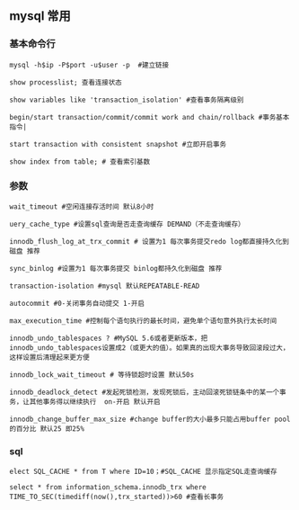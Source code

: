 ## mysql 常用

### 基本命令行
	mysql -h$ip -P$port -u$user -p  #建立链接
	
	show processlist; 查看连接状态

	show variables like 'transaction_isolation' #查看事务隔离级别

	begin/start transaction/commit/commit work and chain/rollback #事务基本指令|

	start transaction with consistent snapshot #立即开启事务

	show index from table; # 查看索引基数

### 参数
	wait_timeout #空闲连接存活时间 默认8小时
	
	uery_cache_type #设置sql查询是否走查询缓存 DEMAND（不走查询缓存）

	innodb_flush_log_at_trx_commit # 设置为1 每次事务提交redo log都直接持久化到磁盘 推荐
	
	sync_binlog #设置为1 每次事务提交 binlog都持久化到磁盘 推荐

	transaction-isolation #mysql 默认REPEATABLE-READ 

	autocommit #0-关闭事务自动提交 1-开启
	
	max_execution_time #控制每个语句执行的最长时间，避免单个语句意外执行太长时间

	innodb_undo_tablespaces ? #MySQL 5.6或者更新版本，把innodb_undo_tablespaces设置成2（或更大的值）。如果真的出现大事务导致回滚段过大，这样设置后清理起来更方便

	innodb_lock_wait_timeout # 等待锁超时设置 默认50s

	innodb_deadlock_detect #发起死锁检测，发现死锁后，主动回滚死锁链条中的某一个事务，让其他事务得以继续执行  on-开启 默认开启

	innodb_change_buffer_max_size #change buffer的大小最多只能占用buffer pool的百分比 默认25 即25%

### sql
	elect SQL_CACHE * from T where ID=10；#SQL_CACHE 显示指定SQL走查询缓存

	select * from information_schema.innodb_trx where TIME_TO_SEC(timediff(now(),trx_started))>60 #查看长事务



